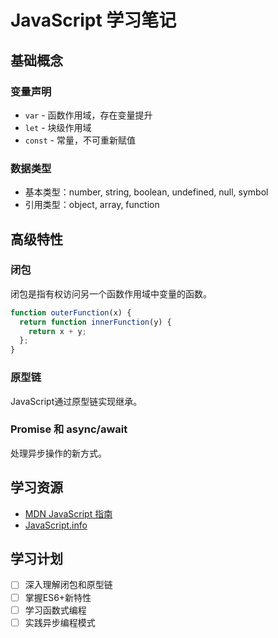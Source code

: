 # JavaScript 学习笔记

## 基础概念

### 变量声明
- `var` - 函数作用域，存在变量提升
- `let` - 块级作用域
- `const` - 常量，不可重新赋值

### 数据类型
- 基本类型：number, string, boolean, undefined, null, symbol
- 引用类型：object, array, function

## 高级特性

### 闭包
闭包是指有权访问另一个函数作用域中变量的函数。

```javascript
function outerFunction(x) {
  return function innerFunction(y) {
    return x + y;
  };
}
```

### 原型链
JavaScript通过原型链实现继承。

### Promise 和 async/await
处理异步操作的新方式。

## 学习资源
- [MDN JavaScript 指南](https://developer.mozilla.org/zh-CN/docs/Web/JavaScript/Guide)
- [JavaScript.info](https://javascript.info/)

## 学习计划
- [ ] 深入理解闭包和原型链
- [ ] 掌握ES6+新特性
- [ ] 学习函数式编程
- [ ] 实践异步编程模式
